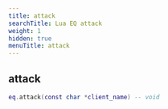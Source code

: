 ```yaml
---
title: attack
searchTitle: Lua EQ attack
weight: 1
hidden: true
menuTitle: attack
---
```

## attack
```lua
eq.attack(const char *client_name) -- void
```